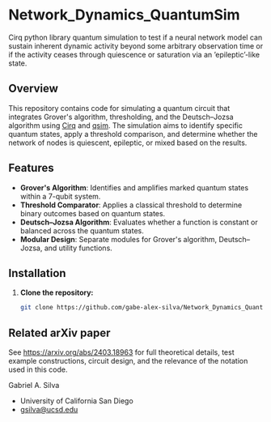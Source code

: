 # Network_Dynamics_QuantumSim
Cirq python library quantum simulation to test if a neural network model can sustain inherent dynamic activity beyond some arbitrary observation time or if the activity ceases through quiescence or saturation via an ’epileptic’-like state. 


## Overview

This repository contains code for simulating a quantum circuit that integrates Grover's algorithm, thresholding, and the Deutsch–Jozsa algorithm using [Cirq](https://quantumai.google/cirq) and [qsim](https://github.com/quantumlib/qsim). The simulation aims to identify specific quantum states, apply a threshold comparison, and determine whether the network of nodes is quiescent, epileptic, or mixed based on the results.

## Features

- **Grover's Algorithm**: Identifies and amplifies marked quantum states within a 7-qubit system.
- **Threshold Comparator**: Applies a classical threshold to determine binary outcomes based on quantum states.
- **Deutsch–Jozsa Algorithm**: Evaluates whether a function is constant or balanced across the quantum states.
- **Modular Design**: Separate modules for Grover's algorithm, Deutsch–Jozsa, and utility functions.

## Installation

1. **Clone the repository:**
   ```bash
   git clone https://github.com/gabe-alex-silva/Network_Dynamics_QuantumSim.git

## Related arXiv paper
See https://arxiv.org/abs/2403.18963 for full theoretical details, test example constructions, circuit design, and the relevance of the notation used in this code. 

Gabriel A. Silva
- University of California San Diego
- gsilva@ucsd.edu

